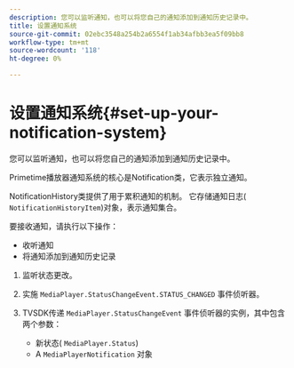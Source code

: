 ```yaml
---
description: 您可以监听通知，也可以将您自己的通知添加到通知历史记录中。
title: 设置通知系统
source-git-commit: 02ebc3548a254b2a6554f1ab34afbb3ea5f09bb8
workflow-type: tm+mt
source-wordcount: '118'
ht-degree: 0%

---
```


# 设置通知系统{#set-up-your-notification-system}

您可以监听通知，也可以将您自己的通知添加到通知历史记录中。

Primetime播放器通知系统的核心是Notification类，它表示独立通知。

NotificationHistory类提供了用于累积通知的机制。 它存储通知日志( `NotificationHistoryItem`)对象，表示通知集合。

要接收通知，请执行以下操作：

* 收听通知
* 将通知添加到通知历史记录

1. 监听状态更改。
1. 实施 `MediaPlayer.StatusChangeEvent.STATUS_CHANGED` 事件侦听器。
1. TVSDK传递 `MediaPlayer.StatusChangeEvent` 事件侦听器的实例，其中包含两个参数：

   * 新状态( `MediaPlayer.Status`)
   * A `MediaPlayerNotification` 对象
